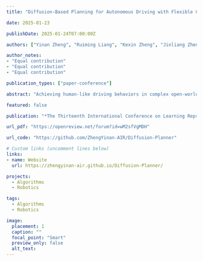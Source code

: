 ```yaml
---
title: "Diffusion-Based Planning for Autonomous Driving with Flexible Guidance"

date: 2025-01-23

publishDate: 2025-01-24T07:00:00Z

authors: ["Yinan Zheng", "Ruiming Liang", "Kexin Zheng", "Jinliang Zheng", "Liyuan Mao", "Jianxiong Li", "Weihao Gu", "Rui Ai", "Shengbo Eben Li", "Xianyuan Zhan", "Jingjing Liu"]

author_notes:
- "Equal contribution"
- "Equal contribution"
- "Equal contribution"

publication_types: ["paper-conference"]

abstract: "Achieving human-like driving behaviors in complex open-world environments is a critical challenge in autonomous driving. Contemporary learning-based planning approaches such as imitation learning methods often struggle to balance competing objectives and lack of safety assurance,due to limited adaptability and inadequacy in learning complex multi-modal behaviors commonly exhibited in human planning, not to mention their strong reliance on the fallback strategy with predefined rules. We propose a novel transformer-based Diffusion Planner for closed-loop planning, which can effectively model multi-modal driving behavior and ensure trajectory quality without any rule-based refinement. Our model supports joint modeling of both prediction and planning tasks under the same architecture, enabling cooperative behaviors between vehicles. Moreover, by learning the gradient of the trajectory score function and employing a flexible classifier guidance mechanism, Diffusion Planner effectively achieves safe and adaptable planning behaviors. Evaluations on the large-scale real-world autonomous planning benchmark nuPlan and our newly collected 200-hour delivery-vehicle driving dataset demonstrate that Diffusion Planner achieves state-of-the-art closed-loop performance with robust transferability in diverse driving styles."

featured: false

publication: "*The Thirteenth International Conference on Learning Representations (ICLR 2025)*"

url_pdf: "https://openreview.net/forum?id=wM2sfVgMDH"

url_code: "https://github.com/ZhengYinan-AIR/Diffusion-Planner"

# Custom links (uncomment lines below)
links:
- name: Website
  url: https://zhengyinan-air.github.io/Diffusion-Planner/

projects: 
  - Algorithms  
  - Robotics

tags:
  - Algorithms
  - Robotics

image:
  placement: 1
  caption: ""
  focal_point: "Smart"
  preview_only: false
  alt_text:
---
```


